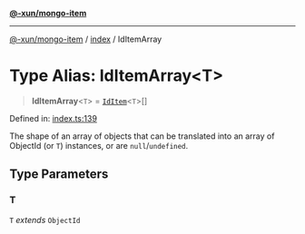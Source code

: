 [**@-xun/mongo-item**](../../README.md)

***

[@-xun/mongo-item](../../README.md) / [index](../README.md) / IdItemArray

# Type Alias: IdItemArray\<T\>

> **IdItemArray**\<`T`\> = [`IdItem`](IdItem.md)\<`T`\>[]

Defined in: [index.ts:139](https://github.com/Xunnamius/mongo-utils/blob/96c4924f2bd9d79c717ad51c5991406a7d6625b7/packages/mongo-item/src/index.ts#L139)

The shape of an array of objects that can be translated into an array of
ObjectId (or `T`) instances, or are `null`/`undefined`.

## Type Parameters

### T

`T` *extends* `ObjectId`
